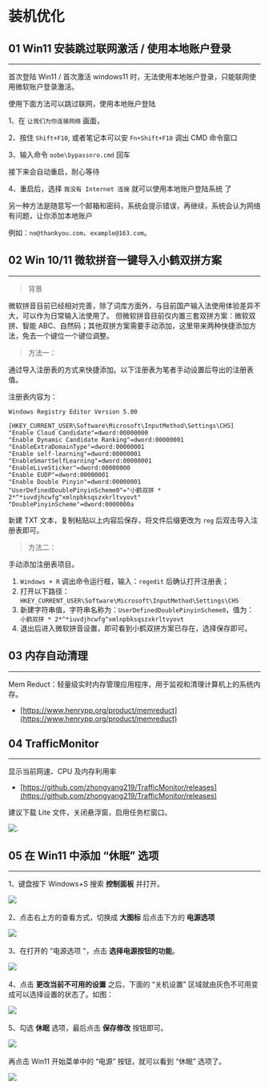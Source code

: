 # 装机优化

## 01 Win11 安装跳过联网激活 / 使用本地账户登录

---

首次登陆 Win11 / 首次激活 windows11 时，无法使用本地账户登录，只能联网使用微软账户登录激活。

使用下面方法可以跳过联网，使用本地账户登陆

1、在 ` 让我们为你连接网络 ` 画面，

2、按住  `Shift+F10`, 或者笔记本可以安 `Fn+Shift+F10` 调出 CMD 命令窗口

3、输入命令 `oobe\bypassnro.cmd` 回车

接下来会自动重启，耐心等待

4、重启后，选择 ` 我没有 Internet 连接 ` 就可以使用本地账户登陆系统
了

另一种方法是随意写一个邮箱和密码，系统会提示错误，再继续，系统会认为网络有问题，让你添加本地账户

例如：`no@thankyou.com`、`example@163.com`。

## 02 Win 10/11 微软拼音一键导入小鹤双拼方案

---

> 背景

微软拼音目前已经相对完善，除了词库方面外，与目前国产输入法使用体验差异不大，可以作为日常输入法使用了。
但微软拼音目前仅内置三套双拼方案：微软双拼、智能 ABC、自然码；其他双拼方案需要手动添加，这里带来两种快捷添加方法，免去一个键位一个键位调整。

> 方法一：

通过导入注册表的方式来快捷添加。以下注册表为笔者手动设置后导出的注册表值。

注册表内容为：

```reg
Windows Registry Editor Version 5.00

[HKEY_CURRENT_USER\Software\Microsoft\InputMethod\Settings\CHS]
"Enable Cloud Candidate"=dword:00000000
"Enable Dynamic Candidate Ranking"=dword:00000001
"EnableExtraDomainType"=dword:00000001
"Enable self-learning"=dword:00000001
"EnableSmartSelfLearning"=dword:00000001
"EnableLiveSticker"=dword:00000000
"Enable EUDP"=dword:00000001
"Enable Double Pinyin"=dword:00000001
"UserDefinedDoublePinyinScheme0"="小鹤双拼 * 2*^*iuvdjhcwfg^xmlnpbksqszxkrltvyovt"
"DoublePinyinScheme"=dword:0000000a
```

新建 TXT 文本，复制粘贴以上内容后保存，将文件后缀更改为 `reg` 后双击导入注册表即可。

> 方法二：

手动添加注册表项目。

1. `Windows + R` 调出命令运行框，输入：`regedit` 后确认打开注册表；
2. 打开以下路径：`HKEY_CURRENT_USER\Software\Microsoft\InputMethod\Settings\CHS`
3. 新建字符串值，字符串名称为：`UserDefinedDoublePinyinScheme0`，值为：` 小鹤双拼 * 2*^*iuvdjhcwfg^xmlnpbksqszxkrltvyovt`
4. 退出后进入微软拼音设置，即可看到小鹤双拼方案已存在，选择保存即可。

## 03 内存自动清理

---

Mem Reduct：轻量级实时内存管理应用程序，用于监视和清理计算机上的系统内存。

- [https://www.henrypp.org/product/memreduct](https://www.henrypp.org/product/memreduct)

## 04 TrafficMonitor

---

显示当前网速、CPU 及内存利用率

- [https://github.com/zhongyang219/TrafficMonitor/releases](https://github.com/zhongyang219/TrafficMonitor/releases)

建议下载 Lite 文件，关闭悬浮窗，启用任务栏窗口。

![.](./ima/taskbar.png)

## 05 在 Win11 中添加 “休眠” 选项

---

1、键盘按下 Windows+S 搜索 **控制面板** 并打开。

​![ ](assets/net-img-v2-ff38bb5c91f214118eac3c09b5d56f4f_b-20230904092630-ibf75le.jpg)​

2、点击右上方的查看方式，切换成 **大图标** 后点击下方的 **电源选项**

​![ ](assets/net-img-v2-2af4d9ce3dc022b7bd1e9931a759c513_b-20230904092630-csgskps.jpg)​

3、在打开的 “电源选项 "，点击 **选择电源按钮的功能**。

​![ ](assets/net-img-v2-b4050c3a22ebe070327f8715b2b6c4de_b-20230904092630-la84ydf.jpg)​

4、点击 **更改当前不可用的设置** 之后，下面的 “关机设置” 区域就由灰色不可用变成可以选择设置的状态了。如图：

​![ ](assets/net-img-v2-c63c9fcb6c80e4decd4483b57e749d3e_b-20230904092630-anf6xpo.jpg)​

5、勾选 **休眠** 选项，最后点击 **保存修改** 按钮即可。

​![ ](assets/net-img-v2-0ac527f9cec8abce0c0956ea3491f1cf_b-20230904092630-5wv6z0g.jpg)​

再点击 Win11 开始菜单中的 “电源” 按钮，就可以看到 “休眠” 选项了。

​![ ](assets/net-img-v2-bd96d517c85820af5a418620010253f9_b-20230904092630-lc30j5c.jpg)​
